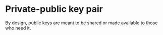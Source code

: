 # Private-public key pair

By design, public keys are meant to be shared or made available to those who need it.
